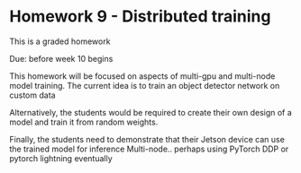# Homework 9 - Distributed training

This is a graded homework

Due: before week 10 begins

This homework will be focused on aspects of multi-gpu and multi-node model training.
The current idea is to train an object detector network on custom data

Alternatively, the students would be required to create their own design of a model and train it from random weights.

Finally, the students need to demonstrate that their Jetson device can use the trained model for inference
Multi-node.. perhaps using PyTorch DDP or pytorch lightning eventually
